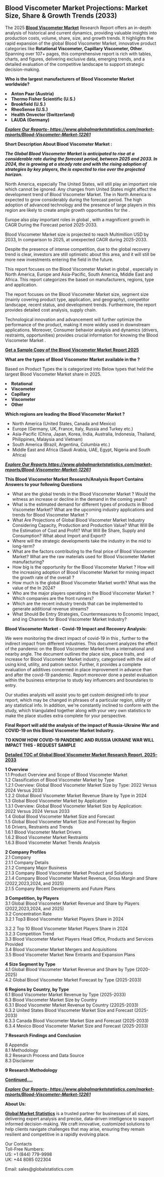 <h2>Blood Viscometer Market Projections: Market Size, Share & Growth Trends (2033)</h2><p>The 2025 <strong><a href="https://www.globalmarketstatistics.com/market-reports/Blood-Viscometer-Market-12261">Blood Viscometer Market</a></strong> Research Report offers an in-depth analysis of historical and current dynamics, providing valuable insights into production costs, volume, share, size, and growth trends. It highlights the rapid expansion of the global Blood Viscometer Market, innovative product categories like <strong>Rotational Viscometer, Capillary Viscometer, Other</strong>. Spanning over 107+ pages, this comprehensive report is rich with tables, charts, and figures, delivering exclusive data, emerging trends, and a detailed evaluation of the competitive landscape to support strategic decision-making.</p><p><strong>Who is the largest manufacturers of Blood Viscometer Market worldwide?</strong></p><p><strong><li>Anton Paar (Austria)<li>Thermo Fisher Scientific (U.S.)<li>Brookfield (U.S.)<li>RheoSense (U.S.)<li>Health Onvector (Switzerland)<li>LAUDA (Germany)</strong></p><p><strong><em><a href="https://www.globalmarketstatistics.com/market-reports/Blood-Viscometer-Market-12261">Explore Our Reports-&nbsp;https://www.globalmarketstatistics.com/market-reports/Blood-Viscometer-Market-12261</a></em></strong></p><p><strong>Short Description About Blood Viscometer Market :</strong></p><p><strong><em>The Global Blood Viscometer Market is anticipated to rise at a considerable rate during the forecast period, between 2025 and 2033. In 2024, the is growing at a steady rate and with the rising adoption of strategies by key players, the is expected to rise over the projected horizon.</em></strong></p><p>North America, especially The United States, will still play an important role which cannot be ignored. Any changes from United States might affect the development trend of Blood Viscometer Market. The in North America is expected to grow considerably during the forecast period. The high adoption of advanced technology and the presence of large players in this region are likely to create ample growth opportunities for the .</p><p>Europe also play important roles in global , with a magnificent growth in CAGR During the Forecast period 2025-2033.</p><p>Blood Viscometer Market size is projected to reach Multimillion USD by 2033, In comparison to 2025, at unexpected CAGR during 2025-2033.</p><p>Despite the presence of intense competition, due to the global recovery trend is clear, investors are still optimistic about this area, and it will still be more new investments entering the field in the future.</p><p>This report focuses on the Blood Viscometer Market in global , especially in North America, Europe and Asia-Pacific, South America, Middle East and Africa. This report categorizes the based on manufacturers, regions, type and application.</p><p>The report focuses on the Blood Viscometer Market size, segment size (mainly covering product type, application, and geography), competitor landscape, recent status, and development trends. Furthermore, the report provides detailed cost analysis, supply chain.</p><p>Technological innovation and advancement will further optimize the performance of the product, making it more widely used in downstream applications. Moreover, Consumer behavior analysis and dynamics (drivers, restraints, opportunities) provides crucial information for knowing the Blood Viscometer Market .</p><p><strong><a href="https://www.globalmarketstatistics.com/market-reports/Blood-Viscometer-Market-12261">Get a Sample Copy of the Blood Viscometer Market Report 2025</a></strong></p><p><strong>What are the types of Blood Viscometer Market available in the ?</strong></p><p>Based on Product Types the is categorized into Below types that held the largest Blood Viscometer Market share in 2025.</p><p><strong><li>Rotational<li>Viscometer<li>Capillary<li>Viscometer<li>Other</strong></p><p><strong>Which regions are leading the Blood Viscometer Market ?</strong></p><ul><li>North America (United States, Canada and Mexico)</li><li>Europe (Germany, UK, France, Italy, Russia and Turkey etc.)</li><li>Asia-Pacific (China, Japan, Korea, India, Australia, Indonesia, Thailand, Philippines, Malaysia and Vietnam)</li><li>South America (Brazil, Argentina, Columbia etc.)</li><li>Middle East and Africa (Saudi Arabia, UAE, Egypt, Nigeria and South Africa)</li></ul><p><strong><em><a href="https://www.globalmarketstatistics.com/market-reports/Blood-Viscometer-Market-12261">Explore Our Reports https://www.globalmarketstatistics.com/market-reports/Blood-Viscometer-Market-12261</a></em></strong></p><p><strong>This Blood Viscometer Market Research/Analysis Report Contains Answers to your following Questions</strong></p><ul><li>What are the global trends in the Blood Viscometer Market ? Would the witness an increase or decline in the demand in the coming years?</li><li>What is the estimated demand for different types of products in Blood Viscometer Market? What are the upcoming industry applications and trends for Blood Viscometer Market ?</li><li>What Are Projections of Global Blood Viscometer Market Industry Considering Capacity, Production and Production Value? What Will Be the Estimation of Cost and Profit? What Will Be Share, Supply and Consumption? What about Import and Export?</li><li>Where will the strategic developments take the industry in the mid to long-term?</li><li>What are the factors contributing to the final price of Blood Viscometer Market? What are the raw materials used for Blood Viscometer Market manufacturing?</li><li>How big is the opportunity for the Blood Viscometer Market ? How will the increasing adoption of Blood Viscometer Market for mining impact the growth rate of the overall ?</li><li>How much is the global Blood Viscometer Market worth? What was the value of the In 2024?</li><li>Who are the major players operating in the Blood Viscometer Market ? Which companies are the front runners?</li><li>Which are the recent industry trends that can be implemented to generate additional revenue streams?</li><li>What Should Be Entry Strategies, Countermeasures to Economic Impact, and ing Channels for Blood Viscometer Market Industry?</li></ul><p><strong>Blood Viscometer Market - Covid-19 Impact and Recovery Analysis:</strong></p><p>We were monitoring the direct impact of covid-19 in this , further to the indirect impact from different industries. This document analyzes the effect of the pandemic on the Blood Viscometer Market from a international and nearby angle. The document outlines the place size, place traits, and increase for Blood Viscometer Market industry, categorised with the aid of using kind, utility, and patron sector. Further, it provides a complete evaluation of additives concerned in place improvement in advance than and after the covid-19 pandemic. Report moreover done a pestel evaluation within the business enterprise to study key influencers and boundaries to entry.</p><p>Our studies analysts will assist you to get custom designed info to your report, which may be changed in phrases of a particular region, utility or any statistical info. In addition, we're constantly inclined to conform with the study, which triangulated together along with your very own statistics to make the place studies extra complete for your perspective.</p><p><strong>Final Report will add the analysis of the impact of Russia-Ukraine War and COVID-19 on this Blood Viscometer Market Industry.</strong></p><p><strong>TO KNOW HOW COVID-19 PANDEMIC AND RUSSIA UKRAINE WAR WILL IMPACT THIS - REQUEST SAMPLE</strong></p><p><strong><a href="https://www.globalmarketstatistics.com/market-reports/Blood-Viscometer-Market-12261">Detailed TOC of Global Blood Viscometer Market Research Report, 2025-2033</a></strong></p><p><strong>1 Overview</strong><br /> 1.1 Product Overview and Scope of Blood Viscometer Market<br /> 1.2 Classification of Blood Viscometer Market by Type<br /> 1.2.1 Overview: Global Blood Viscometer Market Size by Type: 2022 Versus 2024 Versus 2033<br /> 1.2.2 Global Blood Viscometer Market Revenue Share by Type in 2024<br /> 1.3 Global Blood Viscometer Market by Application<br /> 1.3.1 Overview: Global Blood Viscometer Market Size by Application: 2022&nbsp;Versus 2024 Versus 2033<br /> 1.4 Global Blood Viscometer Market Size and Forecast<br /> 1.5 Global Blood Viscometer Market Size and Forecast by Region<br /> 1.6 Drivers, Restraints and Trends<br /> 1.6.1 Blood Viscometer Market Drivers<br /> 1.6.2 Blood Viscometer Market Restraints<br /> 1.6.3 Blood Viscometer Market Trends Analysis</p><p><strong>2 Company Profiles</strong><br /> 2.1 Company<br /> 2.1.1 Company Details<br /> 2.1.2 Company Major Business<br /> 2.1.3 Company Blood Viscometer Market Product and Solutions<br /> 2.1.4 Company Blood Viscometer Market Revenue, Gross Margin and Share (2022,2023,2024, and 2025)<br /> 2.1.5 Company Recent Developments and Future Plans</p><p><strong>3 Competition, by Players</strong><br /> 3.1 Global Blood Viscometer Market Revenue and Share by Players (2022,2023,2024, and 2025)<br /> 3.2 Concentration Rate<br /> 3.2.1 Top3 Blood Viscometer Market Players Share in 2024</p><p>3.2.2 Top 10 Blood Viscometer Market Players Share in 2024<br /> 3.2.3 Competition Trend<br /> 3.3 Blood Viscometer Market Players Head Office, Products and Services Provided<br /> 3.4 Blood Viscometer Market Mergers and Acquisitions<br /> 3.5 Blood Viscometer Market New Entrants and Expansion Plans</p><p><strong>4 Size Segment by Type</strong><br /> 4.1 Global Blood Viscometer Market Revenue and Share by Type (2020-2025)<br /> 4.2 Global Blood Viscometer Market Forecast by Type (2025-2033)</p><p><strong>6 Regions by Country, by Type</strong><br /> 6.1 Blood Viscometer Market Revenue by Type (2025-2033)<br /> 6.3 Blood Viscometer Market Size by Country<br /> 6.3.1 Blood Viscometer Market Revenue by Country (22025-2033)<br /> 6.3.2 United States Blood Viscometer Market Size and Forecast (2025-2033)<br /> 6.3.3 Canada Blood Viscometer Market Size and Forecast (2025-2033)<br /> 6.3.4 Mexico Blood Viscometer Market Size and Forecast (2025-2033)</p><p><strong>7 Research Findings and Conclusion</strong></p><p>8 Appendix<br /> 8.1 Methodology<br /> 8.2 Research Process and Data Source<br /> 8.3 Disclaimer</p><p><strong>9 Research Methodology</strong></p><p><strong><a href="https://www.globalmarketstatistics.com/market-reports/Blood-Viscometer-Market-12261">Continued&hellip;.</a></strong></p><p><strong><em><a href="https://www.globalmarketstatistics.com/market-reports/Blood-Viscometer-Market-12261">Explore Our Reports-&nbsp;https://www.globalmarketstatistics.com/market-reports/Blood-Viscometer-Market-12261</a></em></strong></p><p><strong>About Us:</strong></p><p><strong><a href="https://www.globalmarketstatistics.com/">Global Market Statistics</a></strong> is a trusted partner for businesses of all sizes, delivering expert analysis and precise, data-driven intelligence to support informed decision-making. We craft innovative, customized solutions to help clients navigate challenges that may arise, ensuring they remain resilient and competitive in a rapidly evolving place.</p><p>Our Contacts<br /> Toll-Free Numbers:<br /> US: +1 (844) 779-9998<br /> UK: +44 8085 022304</p><p>Email: sales@globalstatistics.com</p>
